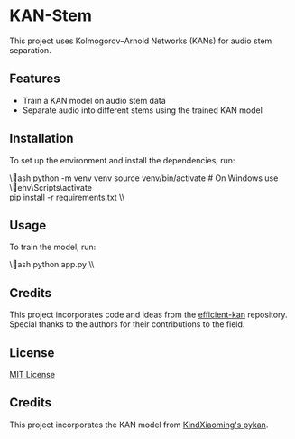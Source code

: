 # KAN-Stem

This project uses Kolmogorov–Arnold Networks (KANs) for audio stem separation.

## Features

- Train a KAN model on audio stem data
- Separate audio into different stems using the trained KAN model

## Installation

To set up the environment and install the dependencies, run:

\\\ash
python -m venv venv
source venv/bin/activate  # On Windows use \env\Scripts\activate\
pip install -r requirements.txt
\\\

## Usage

To train the model, run:

\\\ash
python app.py
\\\

## Credits

This project incorporates code and ideas from the [efficient-kan](https://github.com/Blealtan/efficient-kan) repository. Special thanks to the authors for their contributions to the field.

## License

[MIT License](LICENSE)

## Credits
This project incorporates the KAN model from [KindXiaoming's pykan](https://github.com/KindXiaoming/pykan).

